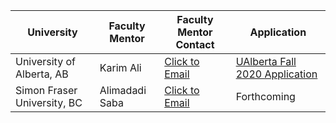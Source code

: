 | University | Faculty Mentor | Faculty Mentor Contact | Application |
|------------|----------------|------------------------|-------------|
| University of Alberta, AB | Karim Ali | [Click to Email](mailto:karim.ali+canosp@ualberta.ca) | [UAlberta Fall 2020 Application](https://forms.gle/3jLmSfkGGDEfRy6a9) |
| Simon Fraser University, BC | Alimadadi Saba | [Click to Email](mailto:saba@sfu.ca) | Forthcoming |